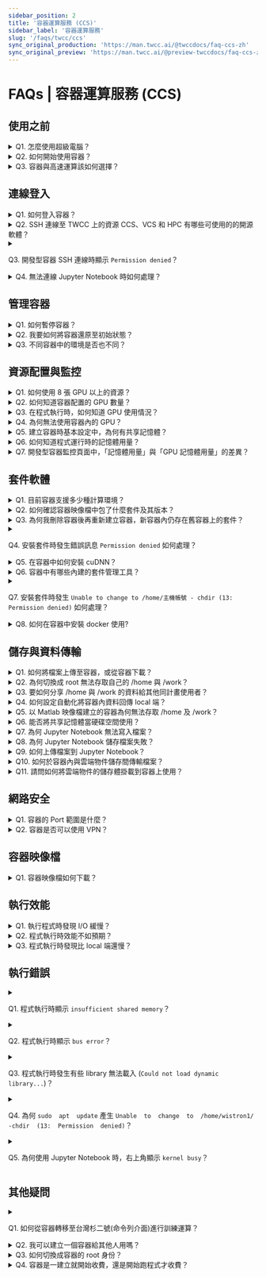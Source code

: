```yaml
---
sidebar_position: 2
title: '容器運算服務 (CCS)'
sidebar_label: '容器運算服務'
slug: '/faqs/twcc/ccs'
sync_original_production: 'https://man.twcc.ai/@twccdocs/faq-ccs-zh' 
sync_original_preview: 'https://man.twcc.ai/@preview-twccdocs/faq-ccs-zh'
---
```


# FAQs | 容器運算服務 (CCS)


## 使用之前

<details>

<summary> Q1. 怎麼使用超級電腦？ </summary>

TWCC 中有許多超級電腦的運算資源，您可以透過下列方式使用：

1. 開發型容器：您可參考[此文件](/docs/user-guides/twcc/ccs-interactive-container)，建立快速部署的容器環境。
2. 高速運算服務：您可參考[此文件](/docs/user-guides/twcc/twnia2-hpc-cli)，連線進入高速運算節點，以 Command Line 的方式使用超級電腦資源，進行跨節點的高速運算。

</details>

<details>

<summary> Q2. 如何開始使用容器？ </summary>

您可使用容器訓練 AI 模型並生成推論引擎，步驟參考如下：

**Step 1.** 參考[高速檔案系統文件](/docs/user-guides/twcc/hfs/manage-files)，將 AI 模型程式上傳到高速檔案系統，儲存於 `/home/主機帳號` 或 `/work/主機帳號` 目錄之下。  
**Step 2.** 參考[開發型容器文件](/docs/user-guides/twcc/ccs-interactive-container/create-containers)，建立容器，並連線容器進行模型訓練。  
**Step 3.** 訓練完成，可參考[高速檔案系統文件](/docs/user-guides/twcc/hfs/manage-files)，下載所需要的資料。  
**Step 4.** 若要進行推論，可參考[HowTo文件](https://man.twcc.ai/@twccdocs/howto-ccs-tensorflow-inception-v3-port-zh)於容器內進行，或參考[虛擬運算文件](/docs/user-guides/twcc/vcs)，建立虛擬運算個體進行推論。

</details>

<details>

<summary> Q3. 容器與高速運算該如何選擇？ </summary>

兩種服務皆可運行 GPU 的容器化環境：
- 若您的運算工作僅需要 8 顆 GPU 以下的計算資源，請使用容器運算服務。
- 而若需要 8 顆 以上的 GPU 資源，並希望能部署跨節點的分散式高速平行運算環境，請使用台灣杉二號 (命令列介面) 高速運算服務。

</details>
<div style={{height:10+'px'}}></div>

## 連線登入

<details>

<summary> Q1. 如何登入容器？ </summary>

可以透過 SSH 或 Jupyter Notebook 連線容器，請參考[連線容器](/docs/user-guides/twcc/ccs-interactive-container/connect-to-container)。

</details>

<details>

<summary> Q2. SSH 連線至 TWCC 上的資源 CCS、VCS 和 HPC 有哪些可使用的的開源軟體？</summary>

可以使用 MobaXterm、PuTTY 和 VSCode...等第三方開源軟體。

</details>

<details>

<summary>

 Q3. 開發型容器 SSH 連線時顯示 `Permission denied`？ 
 
 </summary>

可能是主機密碼輸入錯誤，請重新輸入或參考[此文件](/docs/user-guides/tws-member-center/system-account-password-otp)至會員中心重設主機密碼。

</details>

<details>

<summary> Q4. 無法連線 Jupyter Notebook 時如何處理？ </summary>

請參考以下 2 種處理方式：

1. 進行以下操作將容器還原至初始狀態：
   - **Step 1.** 參考[程式執行異常的建議排除方式](https://man.twcc.ai/@twccdocs/ccs-intactv-howto-zh#程式執行異常的建議排除方式) 清空或搬移`/home/主機帳號/.local/` 目錄下之套件。  
   - **Step 2.** 進入 `/home/主機帳號/.cache/` 目錄，清除計算過程產生的暫存檔。  
   - **Step 3.** 若有安裝 Anaconda 或 Miniconda，也請移除或重新命名。  
   - **Step 4.** 重新建立一個新的容器，選擇映像檔類型時，請將滑鼠移至 <i class="fa fa-info-circle" aria-hidden="true"></i> ，提示內容將顯示 NGC 的網址，進入後即可找到每個映像檔的環境設定，選擇適合的映像檔，再連線 Jupyter Notebook。
2. 請檢查貴單位防火牆設定是否有阻擋容器使用的 port，容器 port 範圍為 50000 ~ 60000。

</details>
<div style={{height:10+'px'}}></div>

## 管理容器

<details>

<summary> Q1. 如何暫停容器？</summary>

目前系統不支援容器暫停的功能，您可依需求選擇任一節省計算成本的方案：
1. 您可製作容器映像檔保留工作環境，並刪除容器，待需要使用容器時再以映像檔建立新容器。
2. 您可參考[此文件](https://man.twcc.ai/@twccdocs/howto-cli-ccs-automate-compute-delete-with-twccli-zh)，編寫腳本自動執行運算、刪除容器。

</details>

<details>

<summary> Q2. 我要如何將容器還原至初始狀態？ </summary>

進行以下操作即可將容器還原至初始狀態：

**Step 1.** 參考[程式執行異常的建議排除方式](https://man.twcc.ai/@twccdocs/ccs-intactv-howto-zh#程式執行異常的建議排除方式) 清空或搬移`/home/主機帳號/.local/` 目錄下之套件。  
**Step 2.** 進入 `/home/主機帳號/.cache/` 目錄，清除計算過程產生的暫存檔。  
**Step 3.** 若有安裝 Anaconda 或 Miniconda，也請移除或重新命名。  
**Step 4.** 重新建立一個新的容器，選擇映像檔類型時，請將滑鼠移至 <i class="fa fa-info-circle" aria-hidden="true"></i> ，提示內容將顯示 NGC 的網址，進入後即可找到每個映像檔的環境設定，選擇適合的映像檔。

</details>

<details>

<summary> Q3. 不同容器中的環境是否也不同？</summary>

容器的儲存環境是[高速檔案系統 (HFS)](/docs/user-guides/twcc/hfs)，用戶建立不同的容器，系統皆會自動將用戶的 HFS 掛載作為容器環境。

而 HFS 空間的生命週期是隨著用戶的主機帳號，因此只要是同一用戶建立的容器，環境都是相同的 HFS 空間。

</details>
<div style={{height:10+'px'}}></div>

## 資源配置與監控

<details>

<summary> Q1. 如何使用 8 張 GPU 以上的資源？ </summary>

請改為使用 台灣杉二號 (命令列介面)，使用方法可參考網路上 Horovod 和 Singularity 的使用說明文件，或參考以下的 tutorial 進行： [HowTo：容器跨節點高速運算－AI Benchmark](https://man.twcc.ai/@twccdocs/howto-twnia2-run-parallel-job-container-zh)。

</details>


<details>

<summary> Q2. 如何知道容器配置的 GPU 數量？ </summary>

以下兩種方式皆可查詢容器的 GPU 配置數量：
1. 在 terminal 執行指令：`nvidia-smi`  
2. 在使用者網站中，開發型容器管理頁 > 容器詳細資料頁的「**基本設定**」欄位即有顯示。

![](https://cos.twcc.ai/SYS-MANUAL/uploads/upload_03f616bd18d162c3dfb11da5e39a3530.png)

</details>

<details>

<summary> Q3. 在程式執行時，如何知道 GPU 使用情況？ </summary>

請參考以下步驟：
**Step 1.** 在 terminal 執行指令： ` nvidia-smi`  
**Step 2.** 確認 `GPU-Util` 欄位，非 0% 代表使用中，0% 即為未使用 (如下圖)。

![](https://cos.twcc.ai/SYS-MANUAL/uploads/upload_dbfac86546357537571cb99c4cceb37d.png)


</details>

<details>

<summary> Q4. 為何無法使用容器內的 GPU？ </summary>

可能是以下問題造成無法使用容器的 GPU：

1. 您的程式使用的 GPU 數量與建立數量不符，請確認兩處 GPU 數量是否相符。
2. 套件版本有相容性問題，請按照以下步驟：
   - **Step 1.** 參考[程式執行異常的建議排除方式](https://man.twcc.ai/@twccdocs/ccs-intactv-howto-zh#程式執行異常的建議排除方式) 清空或搬移`/home/主機帳號/.local/` 目錄下之套件。  
   - **Step 2.** 進入 `/home/主機帳號/.cache/` 目錄，清除計算過程產生的暫存檔。  
   - **Step 3.** 若有安裝 Anaconda 或 Miniconda，也請移除或重新命名。  
   - **Step 4.** 重新建立一個新的容器，選擇映像檔類型時，請將滑鼠移至 <i class="fa fa-info-circle" aria-hidden="true"></i> ，提示內容將顯示 NGC 的網址，進入後即可找到每個映像檔的環境設定，選擇適合的映像檔。

</details>

<details>

<summary> Q5. 建立容器時基本設定中，為何有共享記憶體？ </summary>

共享記憶體是使用某些 framework 運算時會使用到的記憶體空間，例：PyTorch，詳情可查看[PyTorch document](https://pytorch.org/docs/stable/multiprocessing.html)。

</details>

<details>

<summary> Q6. 如何知道程式運行時的記憶體用量？ </summary>

在使用者網站或是容器內部皆可查詢記憶體用量：
1. 在使用者網站**開發型容器監控**頁面，可查看記憶體用量圖，詳情可參考[開發型容器監控頁面](/docs/user-guides/twcc/ccs-interactive-container/monitor-container)文件。
2. 在容器中下指令 ` top` 或 ` free` 查看記憶體用量。

</details>

<details>

<summary> Q7. 開發型容器監控頁面中，「記憶體用量」與「GPU 記憶體用量」的差異？</summary>

- **記憶體用量**：系統分配給您的容器記憶體之使用量，其容量即為您在建立容器時，在基本設定選擇的規格。
- **GPU 記憶體用量**：容器配置的 GPU 顯示核心上的記憶體之使用量，TWCC 的 GPU 為 NVIDIA V100，關於 GPU 記憶體容量與詳細資訊，可參考 [NVIDIA 官網說明](https://www.nvidia.com/content/dam/en-zz/zh_tw/Solutions/design-visualization/grid-vpc-vapps/volta-v100-datasheet-update-a4-636418-r4-tw.pdf)。

</details>
<div style={{height:10+'px'}}></div>

## 套件軟體

<details>

<summary> Q1. 目前容器支援多少種計算環境？ </summary>

在 TWCC 的容器服務中，提供了 18 種環境供使用者選擇，包含：

* TensorFlow
* PyTorch
* CUDA
* MATLAB (BYOL)
* Caffe
* CNTK
* MXNet
* Caffe2
* TensorRT
* Triton Inference Server
* Theano
* Torch
* DIGITS
* NeMo
* RAPIDS
* Clara Train SDK
* Merlin Training
* Merlin Inference

</details>

<details>

<summary> Q2. 如何確認容器映像檔中包了什麼套件及其版本？ </summary>

以下兩種方法皆可確認映像檔套件及版本：
1. 在 [NGC 網站](https://docs.nvidia.com/deeplearning/frameworks/index.html) 中，在右上角搜尋框依不同框架輸入 **TensorFlow release notes**、**PyTorch release notes** ...等內容，進入 release notes 列表頁面後，再點擊您要確認的框架版本，即可檢視套件內容及版本。
2. 建立開發型容器、選擇映像檔類型時，請將滑鼠移至 <i class="fa fa-info-circle" aria-hidden="true"></i> ，提示內容將顯示 NGC 的網址，進入後即可找到相關資訊。

</details>

<details>

<summary> Q3. 為何我刪除容器後再重新建立容器，新容器內仍存在舊容器上的套件？ </summary>

為提供運算便利性，TWCC 預設會將高速檔案系統之儲存空間 (/home 及 /work，綁定個人帳號) 掛載至您建立的所有容器，讓您的資料或套件可跨容器使用，因此刪除容器不會影響安裝在 /home 及 /work 的套件與資料。 

</details>

<details>

<summary>

 Q4. 安裝套件時發生錯誤訊息 `Permission denied` 如何處理？ 
 
 </summary>

以下圖為例，如果 `Permission denied` 指出的檔案，其位置不在 /home 或 /work 底下，請參考 [其他疑問](#其他疑問) Q3 切換成容器 root 身分後再行安裝。

![](https://i.imgur.com/oKeqxdV.png)

</details>

<details>

<summary> Q5. 在容器中如何安裝 cuDNN？ </summary>

容器環境已有安裝 cuDNN，詳細版本資訊可透過以下三種方法確認：
1. 在 [NGC 網站](https://docs.nvidia.com/deeplearning/frameworks/index.html) 中，在右上角搜尋框依不同框架輸入 **TensorFlow release notes**、**PyTorch release notes** ...等內容，進入 release notes 列表頁面後，再點擊您要確認的框架版本，即可檢視套件內容及版本。
2. 建立開發型容器、選擇映像檔類型時，請將滑鼠移至 <i class="fa fa-info-circle" aria-hidden="true"></i> ，提示內容將顯示 NGC 的網址，進入後即可找到相關資訊。
3. 連線容器後執行 ` set | grep CUDNN` 指令

</details>

<details>

<summary> Q6. 容器中有哪些內建的套件管理工具？ </summary>

容器環境中有內建 `apt` , `apt-get` , `pip` 等3個套件管理工具可供管理套件。

</details>

<details>

<summary>

 Q7. 安裝套件時發生 `Unable to change to /home/主機帳號 - chdir (13: Permission denied)` 如何處理？ 
 
 </summary>

為保障資料安全，容器的 root 身分無法存取您的 /home與 /work 目錄，因此請使用主機帳號的身分安裝，勿切換成 root 權限。

</details>


<details>

<summary> Q8. 如何在容器中安裝 docker 使用?</summary>

TWCC 容器不提供 OS 層權限，因此無法安裝與使用 docker 服務。

</details>
<div style={{height:10+'px'}}></div>

## 儲存與資料傳輸

<details>

<summary> Q1. 如何將檔案上傳至容器，或從容器下載？ </summary>

請參考此[文件](/docs/user-guides/twcc/hfs/manage-files)，將檔案上傳到容器的 /home 或 /work 中，或將檔案下載到 local 端。 

</details>

<details>

<summary> Q2. 為何切換成 root 無法存取自己的 /home 與 /work？ </summary>

為保障資料安全，容器的 root 身分無法存取您的目錄，僅限用戶本人帳號有權限存取。

</details>

<details>

<summary> Q3. 要如何分享 /home 與 /work 的資料給其他同計畫使用者？ </summary>

可以透過 TWCC CLI 操作 TWCC 雲端物件儲存 (COS)，將容器資料分享給其他使用者，操作方式請參考[此文件](/docs/user-guides/twcc/cos)。

</details>

<details>

<summary> Q4. 如何設定自動化將容器內資料回傳 local 端？ </summary>

請利用容器對外連接埠 (port) 進行與 local 端的資料傳送，容器可使用的 port 為：22、80、443。

</details>

<details>

<summary> Q5. 以 Matlab 映像檔建立的容器為何無法存取 /home 及 /work？ </summary>

因目前的 Matlab 映像檔尚未整合 HFS 高速檔案系統，因此請在 terminal 執行以下指令來存取 /home 及 /work：  
```
sudo su -
su [主機帳號]
/opt/matlab/R2019b/bin/matlab
```

</details>

<details>

<summary> Q6. 能否將共享記憶體當硬碟空間使用？ </summary>

若您選擇有共享記憶體設定的規格，`/dev/shm` 即為共享記憶體空間，可供存放資料當硬碟使用
<i class="fa fa-exclamation-triangle fa-20" aria-hidden="true"></i> <b>重要：</b>

* 由於存放資料在共享記憶體中會占掉共享記憶體空間，因此存放前請先考量您程式所需要的空間。
* 存放於此的資料會隨容器刪除而消失，若資料需保存，請在刪除容器前將資料搬移到`/home/主機帳號`或`/work/主機帳號`。

</details>

<details>

<summary> Q7. 為何 Jupyter Notebook 無法寫入檔案？ </summary>

高速檔案系統空間已快用滿，導致無法寫入檔案，請參考[高速檔案系統 FAQ Q6](/docs/faqs/twcc/hfs)，檢查並清理您的儲存空間，或參考增購更多儲存空間，增購方式請參考[高速檔案系統](/docs/user-guides/twcc/hpc-job)中的「查看使用容量」及「空間管理政策」兩個段落，即可得知價格以及增購空間的方法。

</details>

<details>

<summary> Q8. 為何 Jupyter Notebook 儲存檔案失敗？ </summary>

高速檔案系統空間已快用滿，導致無法寫入檔案，請參考[高速檔案系統 FAQ Q6](/docs/faqs/twcc/hfs)，檢查並清理您的儲存空間，或參考增購更多儲存空間，增購方式請參考[高速檔案系統](/docs/user-guides/twcc/hpc-job)中的「查看使用容量」及「空間管理政策」兩個段落，即可得知價格以及增購空間的方法。

</details>

<details>

<summary> Q9. 如何上傳檔案到 Jupyter Notebook？ </summary>

Jupyter Notebook 所使用的儲存空間即為高速檔案系統 (HFS)，請透過[此文件](/docs/user-guides/twcc/hfs/manage-files)，上傳您的檔案。

</details>

<details>

<summary> Q10. 如何於容器內與雲端物件儲存間傳輸檔案？ </summary>

1. 請在容器內[安裝 TWCC CLI](https://github.com/twcc/TWCC-CLI)。
2. 再參考[此文件](https://man.twcc.ai/@twccdocs/howto-twnia2-access-cos-zh)，使用 TWCC CLI 進行容器與雲端物件儲存的檔案傳輸。

</details>

<details>

<summary> Q11. 請問如何將雲端物件的儲存體掛載到容器上使用？ </summary>

TWCC 容器所使用的儲存系統為高速檔案系統 (HFS)，目前不支援直接將雲端物件的儲存體掛載到容器上進行使用。

若僅需與雲端物件儲存進行檔案傳輸，請您參考 Q10 的操作步驟。

</details>
<div style={{height:10+'px'}}></div>

## 網路安全

<details>

<summary> Q1. 容器的 Port 範圍是什麼？</summary>

容器 Port 的範圍為：50000 ~ 60000。

</details>

<details>

<summary> Q2. 容器是否可以使用 VPN？</summary>

目前 TWCC 容器不支援部署 VPN 服務 (例如：OpenVPN)。VPN 服務預設開啟的對外埠與 TWCC 容器所支援的對外埠不同，且 TWCC 容器採用 Port-Forwarding 的技術，對外埠為隨機配發，無法指定對應的埠號。

</details>
<div style={{height:10+'px'}}></div>

## 容器映像檔

<details>

<summary> Q1. 容器映像檔如何下載？ </summary>

目前系統尚未支援此功能。

</details>
<div style={{height:10+'px'}}></div>


## 執行效能

<details>

<summary> Q1. 執行程式時發現 I/O 緩慢？ </summary>

可能是 dataset 問題或是容器所處的節點較為繁忙：
1. 若您的 dataset 為許多小檔案，且 dataset 佔了大量空間，我們建議您將小檔案集合成大檔案，以減少 I/O 壓力。
2. 製作容器映像檔，再以映像檔開一個新的容器，若系統整體負載仍有餘裕，可以將容器安排建立在較不繁忙的節點。

</details>

<details>

<summary> Q2. 程式執行時效能不如預期？ </summary>

按照下列步驟排除套件相容性問題：  
**Step 1.** 參考[程式執行異常的建議排除方式](https://man.twcc.ai/@twccdocs/ccs-intactv-howto-zh#程式執行異常的建議排除方式) 清空或搬移`/home/主機帳號/.local/` 目錄下之套件。  
**Step 2.** 進入 `/home/主機帳號/.cache/` 目錄，清除計算過程產生的暫存檔。  
**Step 3.** 若有安裝 Anaconda 或 Miniconda，也請移除或重新命名。  
**Step 4.** 重新建立一個新的容器，選擇映像檔類型時，請將滑鼠移至 <i class="fa fa-info-circle" aria-hidden="true"></i> ，提示內容將顯示 NGC 的網址，進入後即可找到每個映像檔的環境設定，選擇適合的映像檔。

</details>

<details>

<summary> Q3. 程式執行時發現比 local 端還慢？ </summary>

改善效能的方式請參考如下：

1. 排除套件相容性問題
   - **Step 1.** 參考[程式執行異常的建議排除方式](https://man.twcc.ai/@twccdocs/ccs-intactv-howto-zh#程式執行異常的建議排除方式) 清空或搬移`/home/主機帳號/.local/` 目錄下之套件。  
   - **Step 2.** 進入 `/home/主機帳號/.cache/` 目錄，清除計算過程產生的暫存檔。  
   - **Step 3.** 若有安裝 Anaconda 或 Miniconda，也請移除或重新命名。  
   - **Step 4.** 重新建立一個新的容器，選擇映像檔類型時，請將滑鼠移至 <i class="fa fa-info-circle" aria-hidden="true"></i> ，提示內容將顯示 NGC 的網址，進入後即可找到每個映像檔的環境設定，選擇適合的映像檔。
2. 若您的 dataset 為許多小檔案，且 dataset 佔了大量空間，我們建議您將小檔案集合成大檔案，以減少 I/O 壓力。
3. 製作容器映像檔，再以映像檔開一個新的容器，若系統整體負載仍有餘裕，可以將容器安排建立在較不繁忙的節點。

</details>
<div style={{height:10+'px'}}></div>

## 執行錯誤

<details>

<summary>

 Q1. 程式執行時顯示 `insufficient shared memory`？ 
 
 </summary>

1. 若為 PyTorch 容器環境，請將 Dataloader 的 num workers 設置為 0
2. 或重新建立一個容器，並選擇有 shared memory 的規格。

</details>

<details>

<summary>

 Q2. 程式執行時顯示 `bus error`？ 
 
 </summary>

按照以下步驟排除套件相容性問題：  
**Step 1.** 參考[程式執行異常的建議排除方式](https://man.twcc.ai/@twccdocs/ccs-intactv-howto-zh#程式執行異常的建議排除方式) 清空或搬移`/home/主機帳號/.local/` 目錄下之套件。  
**Step 2.** 進入 `/home/主機帳號/.cache/` 目錄，清除計算過程產生的暫存檔。  
**Step 3.** 若有安裝 Anaconda 或 Miniconda，也請移除或重新命名。  
**Step 4.** 重新建立一個新的容器，選擇映像檔類型時，請將滑鼠移至 <i class="fa fa-info-circle" aria-hidden="true"></i> ，提示內容將顯示 NGC 的網址，進入後即可找到每個映像檔的環境設定，選擇適合的映像檔。

</details>

<details>

<summary>

 Q3. 程式執行時發生有些 library 無法載入 (`Could not load dynamic library...`)？ 
 
 </summary>

可能是程式中呼叫的 library 版本與容器中的版本不符。請執行以下指令，取得環境中的 library 版本後，再修改程式所呼叫的 library 版本：` sudo find / -name [library名稱]`

</details>

<details>

<summary>

 Q4. 為何 `sudo  apt  update` 產生 `Unable  to  change  to  /home/wistron1/ -chdir  (13:  Permission  denied)`？ 
 
 </summary>

請切換成 root 身分後再執行 ` apt update`。

</details>

<details>

<summary>

 Q5. 為何使用 Jupyter Notebook 時，右上角顯示 `kernel busy`？ 
 
 </summary>

請按照以下程序解決套件相容性問題：  
**Step 1.** 參考[程式執行異常的建議排除方式](https://man.twcc.ai/@twccdocs/ccs-intactv-howto-zh#程式執行異常的建議排除方式) 清空或搬移`/home/主機帳號/.local/` 目錄下之套件。  
**Step 2.** 進入 `/home/主機帳號/.cache/` 目錄，清除計算過程產生的暫存檔。  
**Step 3.** 若有安裝 Anaconda 或 Miniconda，也請移除或重新命名。  
**Step 4.** 重新建立一個新的容器，選擇映像檔類型時，請將滑鼠移至 <i class="fa fa-info-circle" aria-hidden="true"></i> ，提示內容將顯示 NGC 的網址，進入後即可找到每個映像檔的環境設定，選擇適合的映像檔。

</details>
<div style={{height:10+'px'}}></div>

## 其他疑問

<details>

<summary>

 Q1. 如何從容器轉移至台灣杉二號(命令列介面)進行訓練運算？ 
 
 </summary>

可參考網路上 Conda 和 Singularity 的使用說明文件，或參考以下的 tutorial 進行：  
- [HowTo：建立 TWNIA2 容器](https://man.twcc.ai/@twccdocs/howto-twnia2-create-sglrt-container-zh)
- [HowTo：使用 Conda 管理套件與執行 Job](https://man.twcc.ai/@twccdocs/howto-twnia2-conda-manage-packages-submit-job-zh)

</details>

<details>

<summary> Q2. 我可以建立一個容器給其他人用嗎？ </summary>

建立容器給他人使用時，需考量以下幾點注意事項：

* 您的主機密碼必須提供給他人連線容器。
* /home 與/work 為您的個人 HFS 儲存空間，他人在使用上可能造成這兩個檔案夾中的資料毀損、遺失...等可能，即使您再開新容器也無法復原這些變動。
* 分享計算資源會有資料安全的風險，請審慎考慮。

因此，除為他人建立容器之外，您亦可以透過 [會員中心 <i class="fa fa-question-circle fa-question-circle-for-service" aria-hidden="true"></i>](/docs/user-guides/tws-member-center/access-tws-member-center)，將他人加入計畫中，該使用者即可自行運用容器資源。

</details>


<details>

<summary> Q3. 如何切換成容器的 root 身份？ </summary>

執行以下指令即可切換為 root 身分：  
```
sudo su

或

sudo -i
```    
</details>

<details>

<summary> Q4. 容器是一建立就開始收費，還是開始跑程式才收費？ </summary>

容器一建立即開始佔用計算資源，因此建立後、在您刪除容器之前，將會持續計費。
</details>